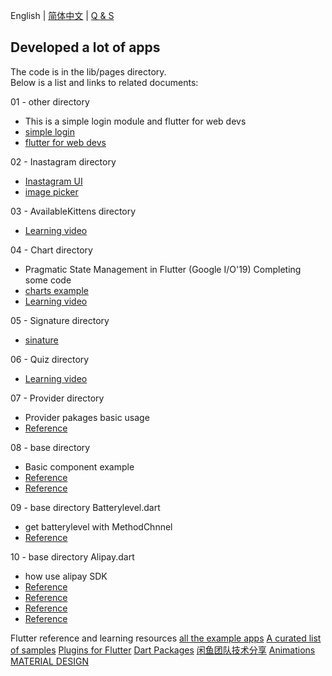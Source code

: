 English | [简体中文](./README.zh-CN.md) | [Q & S](./Problems.md)
## Developed a lot of apps

The code is in the lib/pages directory.  
Below is a list and links to related documents:  

01 - other directory
- This is a simple login module and flutter for web devs
- [simple login](https://github.com/iampawan/FlutterLoginPageBloc)
- [flutter for web devs](https://flutter.dev/docs/get-started/flutter-for/web-devs)

02 - Inastagram directory
- [Inastagram UI](https://github.com/iampawan/Flutter-Instagram-UI-Clone)
- [image picker](https://pub.dev/packages/image_picker)

03 - AvailableKittens directory
- [Learning video](https://www.youtube.com/watch?v=DL0Ix1lnC4w)

04 - Chart directory
- Pragmatic State Management in Flutter (Google I/O'19) Completing some code
- [charts example](https://google.github.io/charts/flutter/gallery.html)
- [Learning video](https://www.youtube.com/watch?v=d_m5csmrf7I)

05 - Signature directory
- [sinature](https://github.com/iampawan/fluttersignatureview)

06 - Quiz directory
- [Learning video](https://www.youtube.com/watch?v=jBBl1tYkUnE)

07 - Provider directory
- Provider pakages basic usage
- [Reference](https://juejin.im/post/5d00a84fe51d455a2f22023f)

08 - base directory
- Basic component example
- [Reference](https://api.flutter.dev/flutter/material/material-library.html)
- [Reference](https://github.com/ibhavikmakwana/FlutterPlayground)

09 - base directory Batterylevel.dart
- get batterylevel with MethodChnnel
- [Reference](https://flutter.dev/docs/development/platform-integration/platform-channels)

10 - base directory Alipay.dart
- how use alipay SDK
- [Reference](https://docs.open.alipay.com/204/105296/)
- [Reference](https://docs.open.alipay.com/204/105051)
- [Reference](https://flutter.dev/docs/development/packages-and-plugins/developing-packages)
- [Reference](https://github.com/flutter/flutter/issues/16259)

Flutter reference and learning resources
[all the example apps](https://github.com/iampawan/FlutterExampleApps)
[A curated list of samples](https://github.com/flutter/samples/blob/master/INDEX.md)
[Plugins for Flutter](https://github.com/flutter/plugins/tree/master/packages)
[Dart Packages](https://pub.dev/)
[闲鱼团队技术分享](https://www.yuque.com/xytech/flutter/)
[Animations](https://flutter.dev/docs/development/ui/animations)
[MATERIAL DESIGN](https://material.io/archive/guidelines/components/)